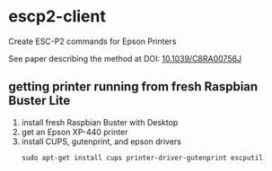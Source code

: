 # escp2-client
Create ESC-P2 commands for Epson Printers

See paper describing the method at DOI: [10.1039/C8RA00756J](https://pubs.rsc.org/en/content/articlelanding/2018/ra/c8ra00756j#!divAbstract)


## getting printer running from fresh Raspbian Buster Lite

1.  install fresh Raspbian Buster with Desktop
2.  get an Epson XP-440 printer
3.  install CUPS, gutenprint, and epson drivers
    ```shell
    sudo apt-get install cups printer-driver-gutenprint escputil
    ```
